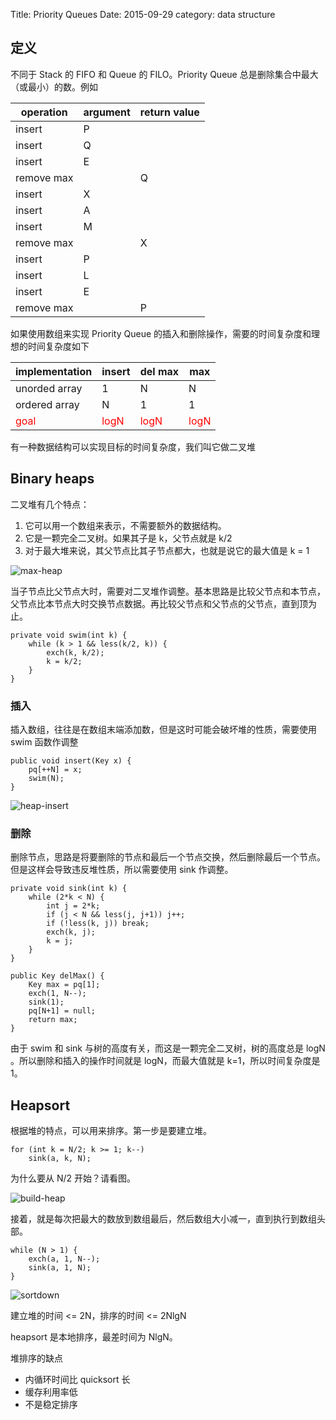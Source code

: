 Title: Priority Queues
Date: 2015-09-29
category: data structure

## 定义

不同于 Stack 的 FIFO 和 Queue 的 FILO。Priority Queue 总是删除集合中最大（或最小）的数。例如


operation | argument | return value
------|------|------
insert|P|
insert|Q|
insert|E|
remove max||Q
insert|X|
insert|A|
insert|M|
remove max||X
insert|P|
insert|L|
insert|E|
remove max||P

如果使用数组来实现 Priority Queue 的插入和删除操作，需要的时间复杂度和理想的时间复杂度如下

implementation|insert|del max|max
--------------|------|-----|-----
unorded array|1|N|N
ordered array|N|1|1
<font color="#FF0000">goal</font>|<font color="#FF0000">logN</font>|<font color="#FF0000">logN</font>|<font color="#FF0000">logN</font>

有一种数据结构可以实现目标的时间复杂度，我们叫它做二叉堆

## Binary heaps

二叉堆有几个特点：

1. 它可以用一个数组来表示，不需要额外的数据结构。
2. 它是一颗完全二叉树。如果其子是 k，父节点就是 k/2
3. 对于最大堆来说，其父节点比其子节点都大，也就是说它的最大值是 k = 1

![max-heap](images/priority_queue/max-heap.png)

当子节点比父节点大时，需要对二叉堆作调整。基本思路是比较父节点和本节点，父节点比本节点大时交换节点数据。再比较父节点和父节点的父节点，直到顶为止。

```
private void swim(int k) {
    while (k > 1 && less(k/2, k)) {
        exch(k, k/2);
        k = k/2;
    }
}
```

### 插入

插入数组，往往是在数组末端添加数，但是这时可能会破坏堆的性质，需要使用 swim 函数作调整

```
public void insert(Key x) {
    pq[++N] = x;
    swim(N);
}
```

![heap-insert](images/priority_queue/heap-insert.png)

### 删除

删除节点，思路是将要删除的节点和最后一个节点交换，然后删除最后一个节点。但是这样会导致违反堆性质，所以需要使用 sink 作调整。

```
private void sink(int k) {
    while (2*k < N) {
        int j = 2*k;
        if (j < N && less(j, j+1)) j++;
        if (!less(k, j)) break;
        exch(k, j);
        k = j;
    }
}
```

```
public Key delMax() {
    Key max = pq[1];
    exch(1, N--);
    sink(1);
    pq[N+1] = null;
    return max;
}
```

由于 swim 和 sink 与树的高度有关，而这是一颗完全二叉树，树的高度总是 logN 。所以删除和插入的操作时间就是 logN，而最大值就是 k=1，所以时间复杂度是1。

## Heapsort

根据堆的特点，可以用来排序。第一步是要建立堆。

```
for (int k = N/2; k >= 1; k--)
    sink(a, k, N);
```

为什么要从 N/2 开始？请看图。

![build-heap](images/priority_queue/build-heap.png)

接着，就是每次把最大的数放到数组最后，然后数组大小减一，直到执行到数组头部。

```
while (N > 1) {
    exch(a, 1, N--);
    sink(a, 1, N);
}
```

![sortdown](images/priority_queue/sortdown.png)

建立堆的时间 <= 2N，排序的时间 <= 2NlgN

heapsort 是本地排序，最差时间为 NlgN。

堆排序的缺点

- 内循环时间比 quicksort 长
- 缓存利用率低
- 不是稳定排序



